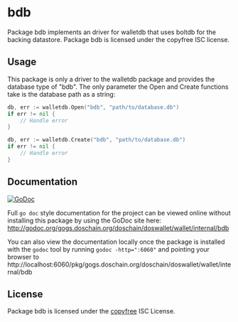 bdb
===

Package bdb implements an driver for walletdb that uses boltdb for the backing
datastore.  Package bdb is licensed under the copyfree ISC license.

## Usage

This package is only a driver to the walletdb package and provides the database
type of "bdb".  The only parameter the Open and Create functions take is the
database path as a string:

```Go
db, err := walletdb.Open("bdb", "path/to/database.db")
if err != nil {
	// Handle error
}
```

```Go
db, err := walletdb.Create("bdb", "path/to/database.db")
if err != nil {
	// Handle error
}
```

## Documentation

[![GoDoc](https://godoc.org/gogs.doschain.org/doschain/doswallet/wallet/internal/bdb?status.png)](http://godoc.org/gogs.doschain.org/doschain/doswallet/wallet/internal/bdb)

Full `go doc` style documentation for the project can be viewed online without
installing this package by using the GoDoc site here:
http://godoc.org/gogs.doschain.org/doschain/doswallet/wallet/internal/bdb

You can also view the documentation locally once the package is installed with
the `godoc` tool by running `godoc -http=":6060"` and pointing your browser to
http://localhost:6060/pkg/gogs.doschain.org/doschain/doswallet/wallet/internal/bdb

## License

Package bdb is licensed under the [copyfree](http://copyfree.org) ISC
License.
